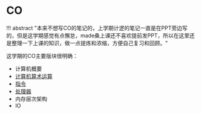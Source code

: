 

# CO

!!! abstract 
    "本来不想写CO的笔记的，上学期计逻的笔记一直是在PPT旁边写的，但是这学期感觉有点懈怠，made桑上课还不喜欢提前发PPT，所以在这里还是整理一下上课的知识，做一点提炼和浓缩，方便自己复习和回顾。"

这学期的CO主要版块很明确：

- 计算机概要
- [计算机算术运算](arithmetic.md)
- [指令](instruction.md)
- [处理器](processor.md)
- 内存层次架构
- IO

